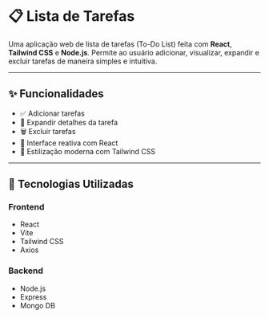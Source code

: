 # 📋 Lista de Tarefas

Uma aplicação web de lista de tarefas (To-Do List) feita com **React**, **Tailwind CSS** e **Node.js**. Permite ao usuário adicionar, visualizar, expandir e excluir tarefas de maneira simples e intuitiva.

---

## ✨ Funcionalidades

- ✅ Adicionar tarefas
- 📌 Expandir detalhes da tarefa
- 🗑️ Excluir tarefas
- 🔄 Interface reativa com React
- 🎨 Estilização moderna com Tailwind CSS

---

## 🚀 Tecnologias Utilizadas

### Frontend
- React
- Vite
- Tailwind CSS
- Axios

### Backend
- Node.js
- Express
- Mongo DB



